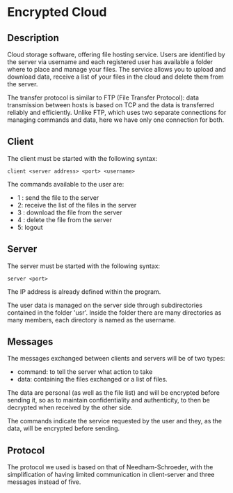# Encrypted Cloud

## Description
Cloud storage software, offering file hosting service.
Users are identified by the server via username and each registered user has available a folder where to place 
and manage your files. The service allows you to upload and download data, receive a list of your files in the 
cloud and delete them from the server.

The transfer protocol is similar to FTP (File Transfer Protocol): 
data transmission between hosts is based on TCP and the data is transferred reliably and efficiently.
Unlike FTP, which uses two separate connections for managing commands and data, here we have only one connection
for both.

## Client
The client must be started with the following syntax:
```
client <server address> <port> <username>
```
The commands available to the user are:
- 1 <filename>: send the file to the server
- 2: receive the list of the files in the server
- 3 <filename>: download the file from the server
- 4 <filename>: delete the file from the server
- 5: logout

## Server
The server must be started with the following syntax:
```
server <port>
```
The IP address is already defined within the program.

The user data is managed on the server side through subdirectories contained in the folder 'usr'.
Inside the folder there are many directories as many members, each directory is named as the username.

## Messages
The messages exchanged between clients and servers will be of two types:
- command: to tell the server what action to take
- data: containing the files exchanged or a list of files.

The data are personal (as well as the file list) and will be encrypted before sending it, 
so as to maintain confidentiality and authenticity, to then be decrypted when received by the other side.

The commands indicate the service requested by the user and they, as the data, will be encrypted before sending.

## Protocol
The protocol we used is based on that of Needham-Schroeder, with the simplification of having limited communication 
in client-server and three messages instead of five.
